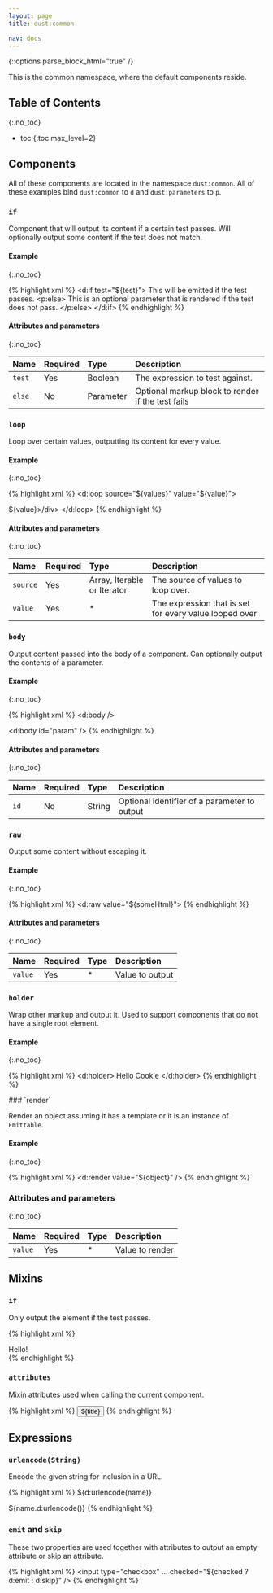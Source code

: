 ```yaml
---
layout: page
title: dust:common

nav: docs
---
```

{::options parse_block_html="true" /}

This is the common namespace, where the default components reside.

## Table of Contents
{:.no_toc}

* toc
{:toc max_level=2}

## Components

All of these components are located in the namespace `dust:common`. All of these examples bind `dust:common` to `d` and `dust:parameters` to `p`.

<div class="padding-bottom">

### `if`

Component that will output its content if a certain test passes. Will optionally output some content if the test does not match.

#### Example
{:.no_toc}

{% highlight xml %}
<d:if test="${test}">
	This will be emitted if the test passes.
	<p:else>
		This is an optional parameter that is rendered if the test does not pass.
	</p:else>
</d:if>
{% endhighlight %}

#### Attributes and parameters
{:.no_toc}

| Name      | Required | Type       | Description |
|:----------|:---------|:-----------|:------------|
| `test`    | Yes      | Boolean    | The expression to test against. |
| `else`    | No       | Parameter  | Optional markup block to render if the test fails |

</div>

<div class="padding-bottom">

### `loop`

Loop over certain values, outputting its content for every value.

#### Example
{:.no_toc}

{% highlight xml %}
<d:loop source="${values}" value="${value}">
	<div>${value}>/div>
</d:loop>
{% endhighlight %}

#### Attributes and parameters
{:.no_toc}

| Name      | Required | Type       | Description |
|:----------|:---------|:-----------|:------------|
| `source`  | Yes      | Array, Iterable or Iterator | The source of values to loop over. |
| `value`   | Yes      | * | The expression that is set for every value looped over |

</div>

<div class="padding-bottom">

### `body`

Output content passed into the body of a component. Can optionally output the contents of a parameter.

#### Example
{:.no_toc}

{% highlight xml %}
<d:body />

<d:body id="param" />
{% endhighlight %}

#### Attributes and parameters
{:.no_toc}

| Name      | Required | Type       | Description |
|:----------|:---------|:-----------|:------------|
| `id`      | No       | String     | Optional identifier of a parameter to output |

</div>

<div class="padding-bottom">

### `raw`

Output some content without escaping it.

#### Example
{:.no_toc}

{% highlight xml %}
<d:raw value="${someHtml}">
{% endhighlight %}

#### Attributes and parameters
{:.no_toc}

| Name      | Required | Type       | Description |
|:----------|:---------|:-----------|:------------|
| `value`   | Yes      | *          | Value to output |

</div>

<div class="padding-bottom">

### `holder`

Wrap other markup and output it. Used to support components that do not have a single root element.

#### Example
{:.no_toc}

{% highlight xml %}
<d:holder>
	<td>Hello</td>
	<td>Cookie</td>
</d:holder>
{% endhighlight %}

</div>

<div class="padding-bottom">
### `render`

Render an object assuming it has a template or it is an instance of `Emittable`.

#### Example
{:.no_toc}

{% highlight xml %}
<d:render value="${object}" />
{% endhighlight %}

### Attributes and parameters
{:.no_toc}

| Name      | Required | Type       | Description |
|:----------|:---------|:-----------|:------------|
| `value`   | Yes      | *          | Value to render |

</div>

## Mixins

### `if`

Only output the element if the test passes.

{% highlight xml %}
<div d:if="${test}">
	Hello!
</div>
{% endhighlight %}

### `attributes`

Mixin attributes used when calling the current component. 

{% highlight xml %}
<button class="btn-lg" d:attributes="merge">${title}</button>
{% endhighlight %}

## Expressions

### `urlencode(String)`

Encode the given string for inclusion in a URL.

{% highlight xml %}
${d:urlencode(name)}

${name.d:urlencode()}
{% endhighlight %}

### `emit` and `skip`

These two properties are used together with attributes to output an empty attribute or skip an attribute.

{% highlight xml %}
<input type="checkbox" ... checked="${checked ? d:emit : d:skip}" />
{% endhighlight %}
